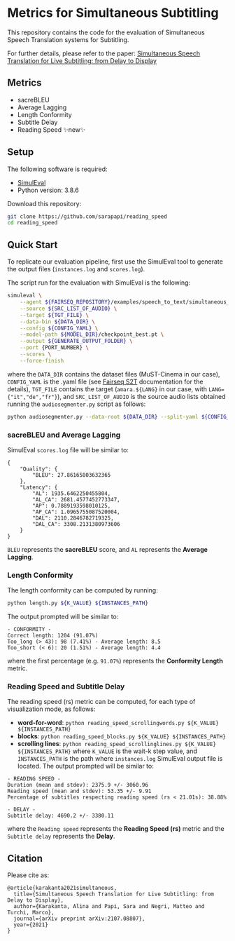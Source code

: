 # Metrics for Simultaneous Subtitling
This repository contains the code for the evaluation of Simultaneous Speech Translation systems for Subtitling.

For further details, please refer to the paper: [Simultaneous Speech Translation for Live
Subtitling: from Delay to Display](https://arxiv.org/pdf/2107.08807.pdf)

## Metrics

- sacreBLEU
- Average Lagging
- Length Conformity
- Subtitle Delay
- Reading Speed ✨new✨

## Setup
The following software is required:
- [SimulEval](https://github.com/facebookresearch/SimulEval)
- Python version: 3.8.6

Download this repository:
```sh
git clone https://github.com/sarapapi/reading_speed
cd reading_speed
```

## Quick Start
To replicate our evaluation pipeline, first use the SimulEval tool to generate the output files (`instances.log` and `scores.log`).

The script run for the evaluation with SimulEval is the following:
```sh
simuleval \
    --agent ${FAIRSEQ_REPOSITORY}/examples/speech_to_text/simultaneous_translation/agents/fairseq_simul_st_agent.py \
    --source ${SRC_LIST_OF_AUDIO} \
    --target ${TGT_FILE} \
    --data-bin ${DATA_DIR} \
    --config ${CONFIG_YAML} \
    --model-path ${MODEL_DIR}/checkpoint_best.pt \
    --output ${GENERATE_OUTPUT_FOLDER} \
    --port {PORT_NUMBER} \
    --scores \
    --force-finish
```
where the `DATA_DIR` contains the dataset files (MuST-Cinema in our case), `CONFIG_YAML` is the .yaml file (see [Fairseq S2T](https://github.com/pytorch/fairseq/tree/master/examples/speech_to_text) documentation for the details), `TGT_FILE` contains the target (`amara.${LANG}` in our case, with `LANG={"it","de","fr"}`), and `SRC_LIST_OF_AUDIO` is the source audio lists obtained running the `audiosegmenter.py` script as follows:
```sh
python audiosegmenter.py --data-root ${DATA_DIR} --split-yaml ${CONFIG_YAML}
```

### sacreBLEU and Average Lagging
SimulEval `scores.log` file will be similar to:
```
{
    "Quality": {
        "BLEU": 27.86165803632365
    },
    "Latency": {
        "AL": 1935.6462250455804,
        "AL_CA": 2681.4577452773347,
        "AP": 0.7889193598010125,
        "AP_CA": 1.0965755087520004,
        "DAL": 2110.2846782719325,
        "DAL_CA": 3308.2131380973606
    }
}
```
`BLEU` represents the **sacreBLEU** score, and `AL` represents the **Average Lagging**. 

### Length Conformity
The length conformity can be computed by running:
```sh
python length.py ${K_VALUE} ${INSTANCES_PATH}
```
The output prompted will be similar to:
```
- CONFORMITY -
Correct length: 1204 (91.07%)
Too_long (> 43): 98 (7.41%) - Average length: 8.5
Too_short (< 6): 20 (1.51%) - Average length: 4.4
```
where the first percentage (e.g. `91.07%`) represents the **Conformity Length** metric.

### Reading Speed and Subtitle Delay
The reading speed (rs) metric can be computed, for each type of visualization mode, as follows:
- **word-for-word**: ```python reading_speed_scrollingwords.py ${K_VALUE} ${INSTANCES_PATH}```
- **blocks**: ```python reading_speed_blocks.py ${K_VALUE} ${INSTANCES_PATH}```
- **scrolling lines**: ```python reading_speed_scrollinglines.py ${K_VALUE} ${INSTANCES_PATH}```
where `K_VALUE` is the wait-k step value, and `INSTANCES_PATH` is the path where `instances.log` SimulEval output file is located.
The output prompted will be similar to:
```
- READING SPEED -
Duration (mean and stdev): 2375.9 +/- 3060.96
Reading speed (mean and stdev): 53.35 +/- 9.91
Percentage of subtitles respecting reading speed (rs < 21.01s): 38.88%

- DELAY -
Subtitle delay: 4690.2 +/- 3380.11
```
where the `Reading speed` represents the **Reading Speed (rs)** metric and the `Subtitle delay` represents the **Delay**.


## Citation
Please cite as:
```
@article{karakanta2021simultaneous,
  title={Simultaneous Speech Translation for Live Subtitling: from Delay to Display},
  author={Karakanta, Alina and Papi, Sara and Negri, Matteo and Turchi, Marco},
  journal={arXiv preprint arXiv:2107.08807},
  year={2021}
}
```
